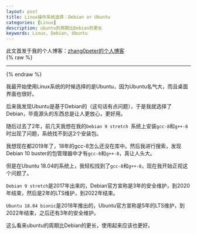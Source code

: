 ```yaml
---
layout: post
title: Linux操作系统选择：Debian or Ubuntu
categories: [Linux]
description: ubuntu的周期比Debian的更长
keywords: Linux, Debian, Ubuntu
---
```


此文首发于我的个人博客：[zhang0peter的个人博客](https://zhang0peter.com)         
{% raw %}
***          
{% endraw %}

我最开始使用Linux系统的时候选择的是Ubuntu，因为Ubuntu名气大，而且桌面界面也很好。

后来我发现Ubuntu是基于Debian的（这句话有点问题），于是我就选择了Debian，毕竟源头的东西总是让人更放心，更好用。

随后过去了2年，前几天我想在我的`Debian 9 stretch `系统上安装`gcc-8`和`g++-8`时出现了问题，系统找不到这2个安装包。

我想现在都2019年了，18年的gcc-8怎么还没在库中。然后我进行搜索，发现Debian 10 buster的包管理器中才有`gcc-8`和`g++-8`，真让人头大。

但是在Ubuntu 18.04的系统上，我轻松找到了`gcc-8`和`g++-8`，现在我开始正视这个问题了。

`Debian 9 stretch`是2017年出来的，Debian官方宣称是3年的安全维护，到2020年结束，然后是2年的LTS维护，到2022年结束。

`Ubuntu 18.04 bionic`是2018年推出的，Ubuntu官方宣称是5年的LTS维护，到2022年结束，之后还有3年的安全维护。

这么看来ubuntu的周期比Debian的更长，使用起来应该也更好。